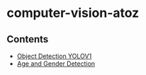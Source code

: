 # computer-vision-atoz

## Contents
- [Object Detection YOLOV1](object-detection/YOLOv1_on_Colab.ipynb)
- [Age and Gender Detection](age-gender-detection/Age_And_Gender_Detection.ipynb)
